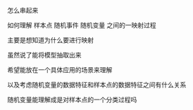怎么串起来

如何理解 样本点 随机事件 随机变量 之间的一映射过程

主要是想知道为什么要进行映射

虽然说了能将模型抽取出来

希望能放在一个具体应用的场景来理解

以及考虑随机变量的数据特征和样本点的数据特征之间有什么关系

随机变量能理解成是对样本点的一个分类过程吗

